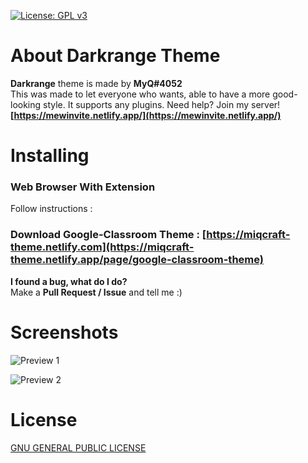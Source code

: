 [![License: GPL v3](https://img.shields.io/badge/License-GPLv3-blue.svg)](https://www.gnu.org/licenses/gpl-3.0)

# About Darkrange Theme
**Darkrange** theme is made by **MyQ#4052**<br>
This was made to let everyone who wants, able to have a more good-looking style. It supports any plugins.
Need help? Join my server! **[https://mewinvite.netlify.app/](https://mewinvite.netlify.app/)**

# Installing
### Web Browser With Extension
Follow instructions : 
### Download Google-Classroom Theme : [https://miqcraft-theme.netlify.com](https://miqcraft-theme.netlify.app/page/google-classroom-theme)

**I found a bug, what do I do?**<br>Make a **Pull Request / Issue** and tell me :)

# Screenshots
![Preview 1](https://miqcraft-theme.netlify.app/assets/img/classroom1.jpg)

![Preview 2](https://miqcraft-theme.netlify.app/assets/img/classroom2.jpg)


# License
[ GNU GENERAL PUBLIC LICENSE ](https://github.com/MIQCRAFT/Darkrange-GoogleClassroom-Theme/blob/main/LICENSE)

